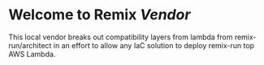 # Welcome to Remix *Vendor*

This local vendor breaks out compatibility layers from lambda from remix-run/architect in an effort to allow any IaC solution to deploy remix-run top AWS Lambda.
